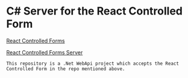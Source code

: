 # C# Server for the React Controlled Form

[React Controlled Forms](https://github.com/uerbzr/teachingReactControlledForms)  

[React Controlled Forms Server](https://github.com/uerbzr/teachingReactControlledFormsSERVER)  

```
This repository is a .Net WebApi project which accepts the React Controlled Form in the repo mentioned above.




```


